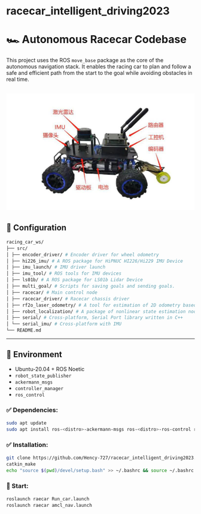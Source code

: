 # racecar_intelligent_driving2023
# 🏎️ Autonomous Racecar Codebase
This project uses the ROS `move_base` package as the core of the autonomous navigation stack. It enables the racing car to plan and follow a safe and efficient path from the start to the goal while avoiding obstacles in real time.

![alt text](racecar.jpg)
---
## 📁 Configuration
```bash
racing_car_ws/
├── src/
│ ├── encoder_driver/ # Encoder driver for wheel odometry 
│ ├── hi226_imu/ # A ROS package for HiPNUC HI226/Hi229 IMU Device
│ ├── imu_launch/ # IMU driver launch
│ ├── imu_tool/ # ROS tools for IMU devices
│ ├── ls01b/ # A ROS package for LS01b Lidar Device
│ ├── multi_goal/ # Scripts for saving goals and sending goals.
│ ├── racecar/ # Main control node
│ ├── racecar_driver/ # Racecar chassis driver
│ ├── rf2o_laser_odometry/ # A tool for estimation of 2D odometry based on planar laser scans.
│ ├── robot_localization/ # A package of nonlinear state estimation nodes
│ ├── serial/ # Cross-platform, Serial Port library written in C++
│ └── serial_imu/ # Cross-platform with IMU
└── README.md
```
---

## 🔧 Environment

- Ubuntu-20.04 + ROS Noetic
- `robot_state_publisher`
- `ackermann_msgs`
- `controller_manager`
- `ros_control`

### ✅ Dependencies:

```bash
sudo apt update
sudo apt install ros-<distro>-ackermann-msgs ros-<distro>-ros-control ros-<distro>-navigation
```

### ✅ Installation:
```bash
git clone https://github.com/Hency-727/racecar_intelligent_driving2023.git
catkin_make
echo "source $(pwd)/devel/setup.bash" >> ~/.bashrc && source ~/.bashrc
```

### 🚀 Start:
```bash
roslaunch raecar Run_car.launch
roslaunch raecar amcl_nav.launch
```
